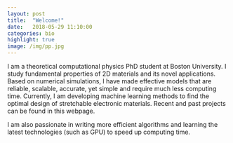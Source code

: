 ```yaml
---
layout: post
title:  "Welcome!"
date:   2018-05-29 11:10:00
categories: bio
highlight: true
image: /img/pp.jpg
---
```


I am a theoretical computational physics PhD student at Boston University. I study fundamental properties of 2D materials and its novel applications. Based on numerical simulations, I have made effective models that are reliable, scalable, accurate, yet simple and require much less computing time. Currently, I am developing machine learning methods to find the optimal design of stretchable electronic materials. Recent and past projects can be found in this webpage. 

I am also passionate in writing more efficient algorithms and learning the latest technologies (such as GPU) to speed up computing time. 
